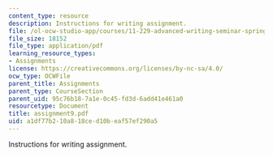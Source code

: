 ```yaml
---
content_type: resource
description: Instructions for writing assignment.
file: /ol-ocw-studio-app/courses/11-229-advanced-writing-seminar-spring-2004/a1df77b210a818ced10beaf57ef290a5_assignment9.pdf
file_size: 18152
file_type: application/pdf
learning_resource_types:
- Assignments
license: https://creativecommons.org/licenses/by-nc-sa/4.0/
ocw_type: OCWFile
parent_title: Assignments
parent_type: CourseSection
parent_uid: 95c76b18-7a1e-0c45-fd3d-6add41e461a0
resourcetype: Document
title: assignment9.pdf
uid: a1df77b2-10a8-18ce-d10b-eaf57ef290a5
---
```

Instructions for writing assignment.